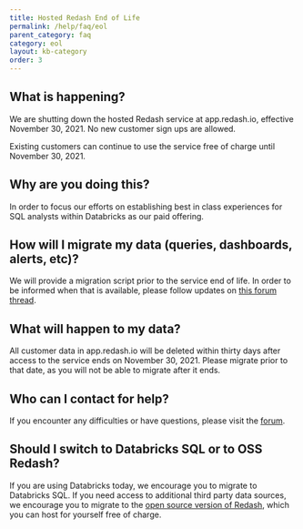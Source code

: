 ```yaml
---
title: Hosted Redash End of Life
permalink: /help/faq/eol
parent_category: faq
category: eol
layout: kb-category
order: 3
---
```


## What is happening?

We are shutting down the hosted Redash service at app.redash.io, effective November 30, 2021. No new customer sign ups are allowed.

Existing customers can continue to use the service free of charge until November 30, 2021.

## Why are you doing this?

In order to focus our efforts on establishing best in class experiences for SQL analysts within Databricks as our paid offering.

## How will I migrate my data (queries, dashboards, alerts, etc)?

We will provide a migration script prior to the service end of life. In order to be informed when that is available, please follow updates on [this forum thread](https://discuss.redash.io/t/updated-migration-script/8755).

## What will happen to my data?

All customer data in app.redash.io will be deleted within thirty days after access to the service ends on November 30, 2021. Please migrate prior to that date, as you will not be able to migrate after it ends.

## Who can I contact for help?

If you encounter any difficulties or have questions, please visit the [forum](https://discuss.redash.io/).

## Should I switch to Databricks SQL or to OSS Redash?

If you are using Databricks today, we encourage you to migrate to Databricks SQL. If you need access to additional third party data sources, we encourage you to migrate to the [open source version of Redash](https://redash.io/help/open-source/setup), which you can host for yourself free of charge.
